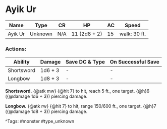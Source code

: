 # Ayik Ur

| Name | Type | CR | HP | AC | Speed |
|------|------|----|----|----|-------|
| Ayik Ur | Unknown | N/A | 11 (2d8 + 2) | 15 | walk: 30 ft. |

### Actions:

| Ability | Damage | Save DC & Type | On Successful Save |
|---------|--------|----------------|--------------------|
| Shortsword | 1d6 + 3 | - | - |
| Longbow | 1d8 + 3 | - | - |


**Shortsword.** {@atk mw} {@hit 7} to hit, reach 5 ft., one target. {@h}6 ({@damage 1d6 + 3}) piercing damage.

**Longbow.** {@atk rw} {@hit 7} to hit, range 150/600 ft., one target. {@h}7 ({@damage 1d8 + 3}) piercing damage.

^Tags: #monster #type_unknown